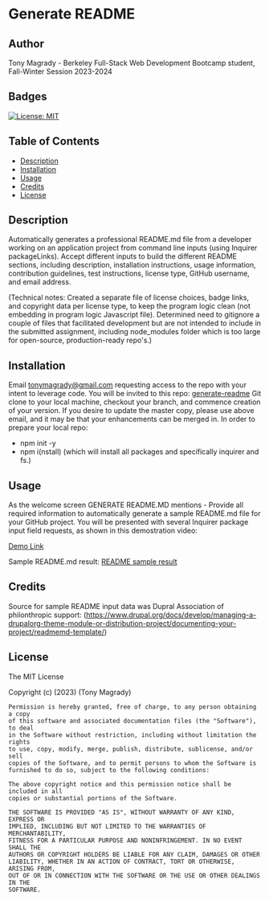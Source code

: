 # Generate README

## Author
Tony Magrady - Berkeley Full-Stack Web Development Bootcamp student, Fall-Winter Session 2023-2024

## Badges
[![License: MIT](https://img.shields.io/badge/License-MIT-yellow.svg)](https://opensource.org/licenses/MIT)

## Table of Contents

- [Description](#description)
- [Installation](#installation)
- [Usage](#usage)
- [Credits](#credits)
- [License](#license)

## Description

Automatically generates a professional README.md file from a developer working on an application project from command line inputs (using Inquirer packageLinks).
Accept different inputs to build the different README sections, including description, installation instructions, usage information, contribution guidelines, test instructions, license type, GitHub username, and email address.

(Technical notes:
Created a separate file of license choices, badge links, and copyright data per license type, to keep the program logic clean (not embedding in program logic Javascript file).
Determined need to gitignore a couple of files that facilitated development but are not intended to include in the submitted assignment, including node_modules folder which is too large for open-source, production-ready repo's.)

## Installation

Email tonymagrady@gmail.com requesting access to the repo with your intent to leverage code.
You will be invited to this repo: [generate-readme](https://github.com/tonymagr/generate-readme)
Git clone to your local machine, checkout your branch, and commence creation of your version.
If you desire to update the master copy, please use above email, and it may be that your enhancements
can be merged in.
In order to prepare your local repo:
- npm init -y  
- npm i(nstall)  (which will install all packages and specifically inquirer and fs.)

## Usage

As the welcome screen GENERATE README.MD mentions -
Provide all required information to automatically generate a sample README.md file for your GitHub project.
You will be presented with several Inquirer package input field requests, as shown in this demostration video:

[Demo Link](https://drive.google.com/file/d/1UdiFv4VxgxyyMBTEzZqN7aLGUjezejlC/view?usp=drive_link/)

Sample README.md result:
[README sample result](./img/README-result.jpg)


## Credits

Source for sample README input data was Dupral Association of philonthropic support:
(https://www.drupal.org/docs/develop/managing-a-drupalorg-theme-module-or-distribution-project/documenting-your-project/readmemd-template/)

## License

The MIT License

Copyright (c) (2023) (Tony Magrady)

    Permission is hereby granted, free of charge, to any person obtaining a copy
    of this software and associated documentation files (the "Software"), to deal
    in the Software without restriction, including without limitation the rights
    to use, copy, modify, merge, publish, distribute, sublicense, and/or sell
    copies of the Software, and to permit persons to whom the Software is
    furnished to do so, subject to the following conditions:
    
    The above copyright notice and this permission notice shall be included in all
    copies or substantial portions of the Software.
    
    THE SOFTWARE IS PROVIDED "AS IS", WITHOUT WARRANTY OF ANY KIND, EXPRESS OR
    IMPLIED, INCLUDING BUT NOT LIMITED TO THE WARRANTIES OF MERCHANTABILITY,
    FITNESS FOR A PARTICULAR PURPOSE AND NONINFRINGEMENT. IN NO EVENT SHALL THE
    AUTHORS OR COPYRIGHT HOLDERS BE LIABLE FOR ANY CLAIM, DAMAGES OR OTHER
    LIABILITY, WHETHER IN AN ACTION OF CONTRACT, TORT OR OTHERWISE, ARISING FROM,
    OUT OF OR IN CONNECTION WITH THE SOFTWARE OR THE USE OR OTHER DEALINGS IN THE
    SOFTWARE.